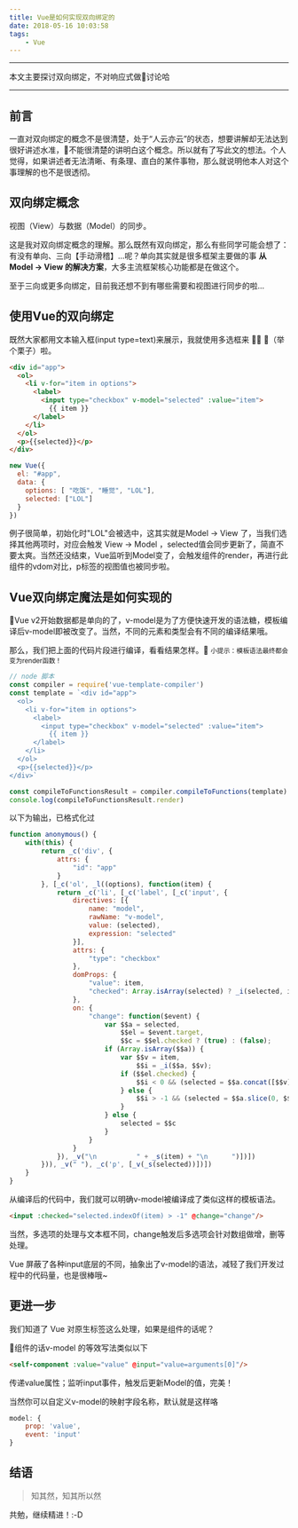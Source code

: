 ```yaml
---
title: Vue是如何实现双向绑定的
date: 2018-05-16 10:03:58
tags:
    - Vue
---
```

* * *
本文主要探讨双向绑定，不对响应式做讨论哈
* * *

## 前言

一直对双向绑定的概念不是很清楚，处于“人云亦云”的状态，想要讲解却无法达到很好讲述水准，不能很清楚的讲明白这个概念。所以就有了写此文的想法。个人觉得，如果讲述者无法清晰、有条理、直白的某件事物，那么就说明他本人对这个事理解的也不是很透彻。

## 双向绑定概念
视图（View）与数据（Model）的同步。

这是我对双向绑定概念的理解。那么既然有双向绑定，那么有些同学可能会想了：有没有单向、三向【手动滑稽】...呢？单向其实就是很多框架主要做的事 <b>从Model -> View 的解决方案</b>，大多主流框架核心功能都是在做这个。

至于三向或更多向绑定，目前我还想不到有哪些需要和视图进行同步的啦...

## 使用Vue的双向绑定
既然大家都用文本输入框(input type=text)来展示，我就使用多选框来 🙋 🌰（举个栗子）啦。

``` html
<div id="app">
  <ol>
    <li v-for="item in options">
      <label>
        <input type="checkbox" v-model="selected" :value="item">
          {{ item }}
      </label>
    </li>
  </ol>
  <p>{{selected}}</p>
</div>
```
``` js
new Vue({
  el: "#app",
  data: {
    options: [ "吃饭", "睡觉", "LOL"],
    selected: ["LOL"]
  }
})
```

例子很简单，初始化时"LOL"会被选中，这其实就是Model -> View 了，当我们选择其他两项时，对应会触发 View -> Model ，selected值会同步更新了，简直不要太爽。当然还没结束，Vue监听到Model变了，会触发组件的render，再进行此组件的vdom对比，p标签的视图值也被同步啦。

## Vue双向绑定魔法是如何实现的

Vue v2开始数据都是单向的了，v-model是为了方便快速开发的语法糖，模板编译后v-model即被改变了。当然，不同的元素和类型会有不同的编译结果哦。

那么，我们把上面的代码片段进行编译，看看结果怎样。
<small>小提示：模板语法最终都会变为render函数！</small>
``` js
// node 脚本
const compiler = require('vue-template-compiler')
const template = `<div id="app">
  <ol>
    <li v-for="item in options">
      <label>
        <input type="checkbox" v-model="selected" :value="item">
          {{ item }}
      </label>
    </li>
  </ol>
  <p>{{selected}}</p>
</div>`

const compileToFunctionsResult = compiler.compileToFunctions(template)
console.log(compileToFunctionsResult.render)
```
以下为输出，已格式化过
``` js
function anonymous() {
    with(this) {
        return _c('div', {
            attrs: {
                "id": "app"
            }
        }, [_c('ol', _l((options), function(item) {
            return _c('li', [_c('label', [_c('input', {
                directives: [{
                    name: "model",
                    rawName: "v-model",
                    value: (selected),
                    expression: "selected"
                }],
                attrs: {
                    "type": "checkbox"
                },
                domProps: {
                    "value": item,
                    "checked": Array.isArray(selected) ? _i(selected, item) > -1 : (selected)
                },
                on: {
                    "change": function($event) {
                        var $$a = selected,
                            $$el = $event.target,
                            $$c = $$el.checked ? (true) : (false);
                        if (Array.isArray($$a)) {
                            var $$v = item,
                                $$i = _i($$a, $$v);
                            if ($$el.checked) {
                                $$i < 0 && (selected = $$a.concat([$$v]))
                            } else {
                                $$i > -1 && (selected = $$a.slice(0, $$i).concat($$a.slice($$i + 1)))
                            }
                        } else {
                            selected = $$c
                        }
                    }
                }
            }), _v("\n          " + _s(item) + "\n      ")])])
        })), _v(" "), _c('p', [_v(_s(selected))])])
    }
}
```

从编译后的代码中，我们就可以明确v-model被编译成了类似这样的模板语法。
``` html
<input :checked="selected.indexOf(item) > -1" @change="change"/>
```
当然，多选项的处理与文本框不同，change触发后多选项会针对数组做增，删等处理。

Vue 屏蔽了各种input底层的不同，抽象出了v-model的语法，减轻了我们开发过程中的代码量，也是很棒哦~

## 更进一步

我们知道了 Vue 对原生标签这么处理，如果是组件的话呢？

组件的话v-model 的等效写法类似以下
``` html
<self-component :value="value" @input="value=arguments[0]"/>
```
传递value属性；监听input事件，触发后更新Model的值，完美！

当然你可以自定义v-model的映射字段名称，默认就是这样咯
``` js
model: {
    prop: 'value',
    event: 'input'
}
```

## 结语
> 知其然，知其所以然

共勉，继续精进！:-D